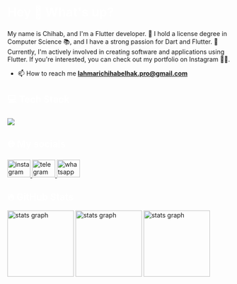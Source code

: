 <h1 align="left" style="color:white;" >Hey 👋 What's up?</h1>

###

<p align="left">My name is Chihab, and I'm a Flutter developer. 🚀 I hold a license degree in Computer Science 📚, and I have a strong passion for Dart and Flutter. 💙 Currently, I'm actively involved in creating software and applications using Flutter. If you're interested, you can check out my portfolio on Instagram 📱👀.</p>

- 📫 How to reach me **lahmarichihabelhak.pro@gmail.com**

###

###

<h2 align="left" style="color:white;" >💻 Tech Stack</h2>

###

<div align="left">
  <a href="#">
    <img src="https://skillicons.dev/icons?i=flutter,dart,nodejs,express,npm,js,ts,mongodb,postman,figma,firebase,vscode,androidstudio,git,github,docker&theme=dark" />
  </a>
 
</div>

###

<h2 align="left" style="color:white;" >🌐 My socials</h2>

###

<div align="left">
  <a href="https://www.instagram.com/chihab.dev" target="_blank">
    <img src="https://raw.githubusercontent.com/maurodesouza/profile-readme-generator/master/src/assets/icons/social/instagram/default.svg" width="52" height="40" alt="instagram logo"  />
  </a>
  <a href="www.linkedin.com/in/lahmarichihab" target="_blank">
    <img src="https://raw.githubusercontent.com/maurodesouza/profile-readme-generator/master/src/assets/icons/social/linkedin/default.svg" width="52" height="40" alt="telegram logo"  />
  </a>
  <a href="https://wa.me/+213656933390" target="_blank">
    <img src="https://raw.githubusercontent.com/maurodesouza/profile-readme-generator/master/src/assets/icons/social/whatsapp/default.svg" width="52" height="40" alt="whatsapp logo"  />
  </a>
</div>

<h2 align="left" style="color:white;" >🔥 GitHub Stats</h2>

<div align="left">
 
  <img src="https://github-readme-stats.vercel.app/api?username=Chihab-Dev&theme=tokyonight&hide_border=false&include_all_commits=true&count_private=true" height="150" alt="stats graph"  />
 
   <img src="https://github-readme-streak-stats.herokuapp.com/?user=Chihab-Dev&theme=tokyonight&hide_border=false" height="150" alt="stats graph"  />
   
   <img src="https://github-readme-stats.vercel.app/api/top-langs/?username=Chihab-Dev&theme=tokyonight&layout=compact" height="150" alt="stats graph"  /> 
 
</div>
